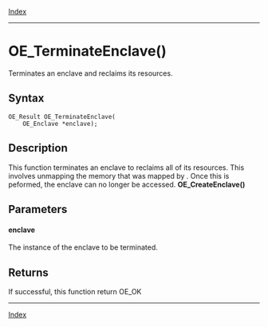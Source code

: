 [Index](index.md)

---
# OE_TerminateEnclave()

Terminates an enclave and reclaims its resources.

## Syntax

    OE_Result OE_TerminateEnclave(
        OE_Enclave *enclave);
## Description 

This function terminates an enclave to reclaims all of its resources. This involves unmapping the memory that was mapped by . Once this is peformed, the enclave can no longer be accessed. **OE_CreateEnclave()**





## Parameters

#### enclave

The instance of the enclave to be terminated.


## Returns

If successful, this function return OE_OK


---
[Index](index.md)

